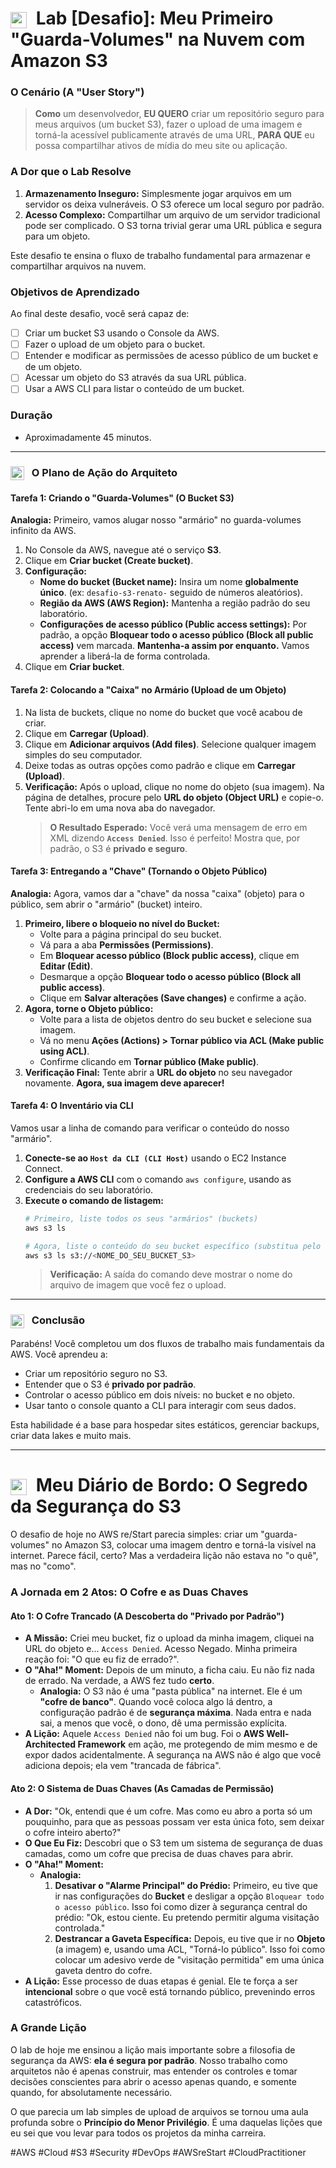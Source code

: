 # <img src="https://api.iconify.design/logos/aws-s3.svg?color=currentColor" width="26" style="vertical-align:middle; margin-right:8px;" /> Lab [Desafio]: Meu Primeiro "Guarda-Volumes" na Nuvem com Amazon S3

### O Cenário (A "User Story")

> **Como** um desenvolvedor, **EU QUERO** criar um repositório seguro para meus arquivos (um bucket S3), fazer o upload de uma imagem e torná-la acessível publicamente através de uma URL, **PARA QUE** eu possa compartilhar ativos de mídia do meu site ou aplicação.

### A Dor que o Lab Resolve

1.  **Armazenamento Inseguro:** Simplesmente jogar arquivos em um servidor os deixa vulneráveis. O S3 oferece um local seguro por padrão.
2.  **Acesso Complexo:** Compartilhar um arquivo de um servidor tradicional pode ser complicado. O S3 torna trivial gerar uma URL pública e segura para um objeto.

Este desafio te ensina o fluxo de trabalho fundamental para armazenar e compartilhar arquivos na nuvem.

### Objetivos de Aprendizado
Ao final deste desafio, você será capaz de:
* [ ] Criar um bucket S3 usando o Console da AWS.
* [ ] Fazer o upload de um objeto para o bucket.
* [ ] Entender e modificar as permissões de acesso público de um bucket e de um objeto.
* [ ] Acessar um objeto do S3 através da sua URL pública.
* [ ] Usar a AWS CLI para listar o conteúdo de um bucket.

### Duração
* Aproximadamente 45 minutos.

---

### <img src="https://api.iconify.design/mdi/rocket-launch-outline.svg?color=currentColor" width="22" style="vertical-align:middle; margin-right:8px;" /> O Plano de Ação do Arquiteto

#### Tarefa 1: Criando o "Guarda-Volumes" (O Bucket S3)

**Analogia:** Primeiro, vamos alugar nosso "armário" no guarda-volumes infinito da AWS.

1.  No Console da AWS, navegue até o serviço **S3**.
2.  Clique em **Criar bucket (Create bucket)**.
3.  **Configuração:**
    * **Nome do bucket (Bucket name):** Insira um nome **globalmente único**. (ex: `desafio-s3-renato-` seguido de números aleatórios).
    * **Região da AWS (AWS Region):** Mantenha a região padrão do seu laboratório.
    * **Configurações de acesso público (Public access settings):** Por padrão, a opção **Bloquear todo o acesso público (Block all public access)** vem marcada. **Mantenha-a assim por enquanto.** Vamos aprender a liberá-la de forma controlada.
4.  Clique em **Criar bucket**.

#### Tarefa 2: Colocando a "Caixa" no Armário (Upload de um Objeto)
1.  Na lista de buckets, clique no nome do bucket que você acabou de criar.
2.  Clique em **Carregar (Upload)**.
3.  Clique em **Adicionar arquivos (Add files)**. Selecione qualquer imagem simples do seu computador.
4.  Deixe todas as outras opções como padrão e clique em **Carregar (Upload)**.
5.  **Verificação:** Após o upload, clique no nome do objeto (sua imagem). Na página de detalhes, procure pelo **URL do objeto (Object URL)** e copie-o. Tente abri-lo em uma nova aba do navegador.
    > **O Resultado Esperado:** Você verá uma mensagem de erro em XML dizendo **`Access Denied`**. Isso é perfeito! Mostra que, por padrão, o S3 é **privado e seguro**.

#### Tarefa 3: Entregando a "Chave" (Tornando o Objeto Público)
**Analogia:** Agora, vamos dar a "chave" da nossa "caixa" (objeto) para o público, sem abrir o "armário" (bucket) inteiro.

1.  **Primeiro, libere o bloqueio no nível do Bucket:**
    * Volte para a página principal do seu bucket.
    * Vá para a aba **Permissões (Permissions)**.
    * Em **Bloquear acesso público (Block public access)**, clique em **Editar (Edit)**.
    * Desmarque a opção **Bloquear todo o acesso público (Block all public access)**.
    * Clique em **Salvar alterações (Save changes)** e confirme a ação.
2.  **Agora, torne o Objeto público:**
    * Volte para a lista de objetos dentro do seu bucket e selecione sua imagem.
    * Vá no menu **Ações (Actions) > Tornar público via ACL (Make public using ACL)**.
    * Confirme clicando em **Tornar público (Make public)**.
3.  **Verificação Final:** Tente abrir a **URL do objeto** no seu navegador novamente. **Agora, sua imagem deve aparecer!**

#### Tarefa 4: O Inventário via CLI
Vamos usar a linha de comando para verificar o conteúdo do nosso "armário".

1.  **Conecte-se ao `Host da CLI (CLI Host)`** usando o EC2 Instance Connect.
2.  **Configure a AWS CLI** com o comando `aws configure`, usando as credenciais do seu laboratório.
3.  **Execute o comando de listagem:**
    ```bash
    # Primeiro, liste todos os seus "armários" (buckets)
    aws s3 ls

    # Agora, liste o conteúdo do seu bucket específico (substitua pelo nome do seu bucket)
    aws s3 ls s3://<NOME_DO_SEU_BUCKET_S3>
    ```
    > **Verificação:** A saída do comando deve mostrar o nome do arquivo de imagem que você fez o upload.

---

### <img src="https://api.iconify.design/mdi/star-four-points.svg?color=currentColor" width="22" style="vertical-align:middle; margin-right:8px;" /> Conclusão
Parabéns! Você completou um dos fluxos de trabalho mais fundamentais da AWS. Você aprendeu a:
* Criar um repositório seguro no S3.
* Entender que o S3 é **privado por padrão**.
* Controlar o acesso público em dois níveis: no bucket e no objeto.
* Usar tanto o console quanto a CLI para interagir com seus dados.

Esta habilidade é a base para hospedar sites estáticos, gerenciar backups, criar data lakes e muito mais.

---

# <img src="https://api.iconify.design/mdi/notebook-heart-outline.svg?color=currentColor" width="26" style="vertical-align:middle; margin-right:8px;" /> Meu Diário de Bordo: O Segredo da Segurança do S3

O desafio de hoje no AWS re/Start parecia simples: criar um "guarda-volumes" no Amazon S3, colocar uma imagem dentro e torná-la visível na internet. Parece fácil, certo? Mas a verdadeira lição não estava no "o quê", mas no "como".

### A Jornada em 2 Atos: O Cofre e as Duas Chaves

#### Ato 1: O Cofre Trancado (A Descoberta do "Privado por Padrão")
* **A Missão:** Criei meu bucket, fiz o upload da minha imagem, cliquei na URL do objeto e... `Access Denied`. Acesso Negado. Minha primeira reação foi: "O que eu fiz de errado?".
* **O "Aha!" Moment:** Depois de um minuto, a ficha caiu. Eu não fiz nada de errado. Na verdade, a AWS fez tudo **certo**.
    * **Analogia:** O S3 não é uma "pasta pública" na internet. Ele é um **"cofre de banco"**. Quando você coloca algo lá dentro, a configuração padrão é de **segurança máxima**. Nada entra e nada sai, a menos que você, o dono, dê uma permissão explícita.
* **A Lição:** Aquele `Access Denied` não foi um bug. Foi o **AWS Well-Architected Framework** em ação, me protegendo de mim mesmo e de expor dados acidentalmente. A segurança na AWS não é algo que você adiciona depois; ela vem "trancada de fábrica".

#### Ato 2: O Sistema de Duas Chaves (As Camadas de Permissão)
* **A Dor:** "Ok, entendi que é um cofre. Mas como eu abro a porta só um pouquinho, para que as pessoas possam ver esta única foto, sem deixar o cofre inteiro aberto?"
* **O Que Eu Fiz:** Descobri que o S3 tem um sistema de segurança de duas camadas, como um cofre que precisa de duas chaves para abrir.
* **O "Aha!" Moment:**
    * **Analogia:**
        1.  **Desativar o "Alarme Principal" do Prédio:** Primeiro, eu tive que ir nas configurações do **Bucket** e desligar a opção `Bloquear todo o acesso público`. Isso foi como dizer à segurança central do prédio: "Ok, estou ciente. Eu pretendo permitir alguma visitação controlada."
        2.  **Destrancar a Gaveta Específica:** Depois, eu tive que ir no **Objeto** (a imagem) e, usando uma ACL, "Torná-lo público". Isso foi como colocar um adesivo verde de "visitação permitida" em uma única gaveta dentro do cofre.
* **A Lição:** Esse processo de duas etapas é genial. Ele te força a ser **intencional** sobre o que você está tornando público, prevenindo erros catastróficos.

### A Grande Lição
O lab de hoje me ensinou a lição mais importante sobre a filosofia de segurança da AWS: **ela é segura por padrão**. Nosso trabalho como arquitetos não é apenas construir, mas entender os controles e tomar decisões conscientes para abrir o acesso apenas quando, e somente quando, for absolutamente necessário.

O que parecia um lab simples de upload de arquivos se tornou uma aula profunda sobre o **Princípio do Menor Privilégio**. É uma daquelas lições que eu sei que vou levar para todos os projetos da minha carreira.

#AWS #Cloud #S3 #Security #DevOps #AWSreStart #CloudPractitioner

